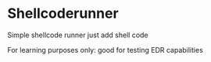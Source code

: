 # Shellcoderunner

Simple shellcode runner just add shell code

For learning purposes only: good for testing EDR capabilities

